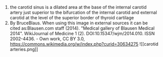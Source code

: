 1. the carotid sinus is a dilated area at the base of the internal carotid artery just superior to the bifurcation of the internal carotid and external carotid at the level of the superior border of thyroid cartilage
2. By BruceBlaus. When using this image in external sources it can be cited as:Blausen.com staff (2014). "Medical gallery of Blausen Medical 2014". WikiJournal of Medicine 1 (2). DOI:10.15347/wjm/2014.010. ISSN 2002-4436. - Own work, CC BY 3.0, https://commons.wikimedia.org/w/index.php?curid=30634275 ![[carotid arteries.png]]